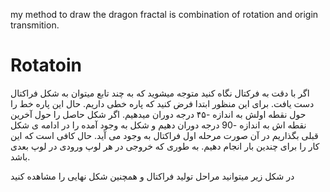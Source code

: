 my method to draw the dragon fractal is combination of rotation and origin transmition.
# Rotatoin
اگر با دقت به فرکتال نگاه کنید متوجه میشوید که به چند تابع میتوان به شکل فراکتال دست یافت.
برای این منظور ابتدا فرض کنید که پاره خطی داریم. حال این پاره خط را حول نقطه اولش به اندازه -۴۵ درجه دوران میدهیم.
اگر شکل حاصل را حول آخرین نقطه اش به اندازه -90 درجه دوران دهیم و شکل به وجود آمده را در ادامه ی شکل قبلی بگذاریم در آن صورت مرحله اول فراکتال به وجود می آید.
حال کافی است که این کار را برای چندین بار انجام دهیم. به طوری که خروجی در هر لوپ ورودی در لوپ بعدی باشد.

در شکل زیر میتوانید مراحل تولید فراکتال و  همچنین شکل نهایی را مشاهده کنید
